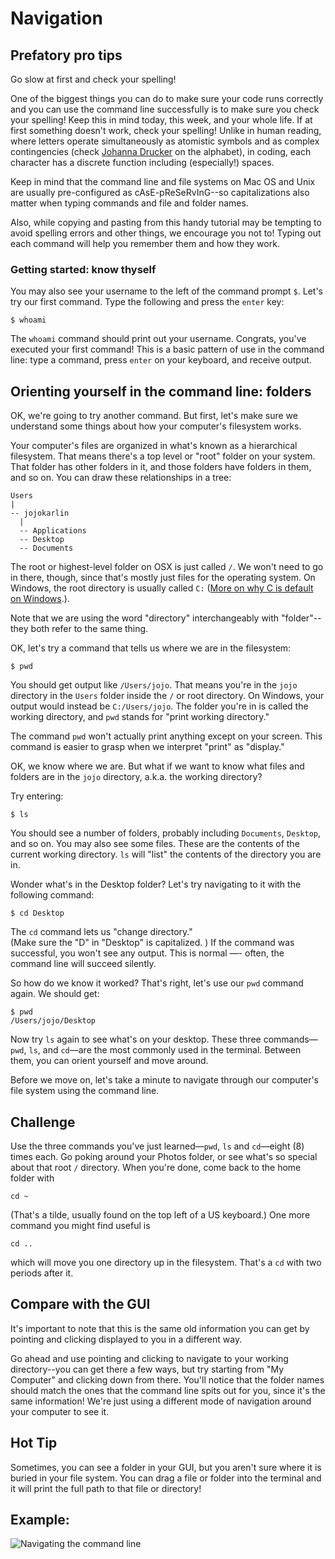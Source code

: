 # Navigation

## Prefatory pro tips

Go slow at first and check your spelling!

One of the biggest things you can do to make sure your code runs correctly and you can use the command line successfully is to make sure you check your spelling! Keep this in mind today, this week, and your whole life. If at first something doesn't work, check your spelling! Unlike in human reading, where letters operate simultaneously as atomistic symbols and as complex contingencies (check [Johanna Drucker](https://genius.com/Johanna-drucker-from-a-to-screen-annotated) on the alphabet), in coding, each character has a discrete function including (especially!) spaces.  

Keep in mind that the command line and file systems on Mac OS and Unix are usually pre-configured as cAsE-pReSeRvInG--so capitalizations also matter when typing commands and file and folder names. 

Also, while copying and pasting from this handy tutorial may be tempting to avoid spelling errors and other things, we encourage you not to! Typing out each command will help you remember them and how they work.  

### Getting started: know thyself

You may also see your username to the left of the command prompt `$`. Let's try our first command. Type the following and press the `enter` key:

```
$ whoami
```

The `whoami` command should print out your username. Congrats, you've executed your first command! This is a basic pattern of use in the command line: type a command, press `enter` on your keyboard, and receive output.

## Orienting yourself in the command line: folders

OK, we're going to try another command. But first, let's make sure we understand some things about how your computer's filesystem works.

Your computer's files are organized in what's known as a hierarchical filesystem. That means there's a top level or "root" folder on your system. That folder has other folders in it, and those folders have folders in them, and so on. You can draw these relationships in a tree:

```
Users
|
-- jojokarlin
  |
  -- Applications
  -- Desktop
  -- Documents
```

The root or highest-level folder on OSX is just called `/`. We won't need to go in there, though, since that's mostly just files for the operating system. On Windows, the root directory is usually called `C:` ([More on why C is default on Windows](http://www.todayifoundout.com/index.php/2015/04/c-drive-default-windows-based-computers-2/).).

Note that we are using the word "directory" interchangeably with "folder"--they both refer to the same thing.  

OK, let's try a command that tells us where we are in the filesystem:

```
$ pwd
```

You should get output like `/Users/jojo`. That means you're in the `jojo` directory in the `Users` folder inside the `/` or root directory. On Windows, your output would instead be `C:/Users/jojo`. The folder you're in is called the working directory, and `pwd` stands for "print working directory."

The command `pwd` won't actually print anything except on your screen. This command is easier to grasp when we interpret "print" as "display."

OK, we know where we are. But what if we want to know what files and folders are in the `jojo` directory, a.k.a. the working directory? 

Try entering:

```
$ ls
```
You should see a number of folders, probably including `Documents`, `Desktop`, and so on. You may also see some files. These are the contents of the current working directory. `ls` will "list" the contents of the directory you are in.

Wonder what's in the Desktop folder? Let's try navigating to it with the following command:

```
$ cd Desktop
```

The `cd` command lets us "change directory."  
(Make sure the "D" in "Desktop" is capitalized. ) If the command was successful, you won't see any output. This is normal —- often, the command line will succeed silently. 

So how do we know it worked? That's right, let's use our `pwd` command again. We should get:

```
$ pwd
/Users/jojo/Desktop
```

Now try `ls` again to see what's on your desktop. These three commands—`pwd`, `ls`, and `cd`—are the most commonly used in the terminal. Between them, you can orient yourself and move around. 
 

Before we move on, let's take a minute to navigate through our computer's file system using the command line.

## Challenge

Use the three commands you've just learned—`pwd`, `ls` and `cd`—eight (8) times each. Go poking around your Photos folder, or see what's so special about that root `/` directory. When you're done, come back to the home folder with 

```
cd ~
```

(That's a tilde, usually found on the top left of a US keyboard.) One more command you might find useful is 

```
cd ..
```

which will move you one directory up in the filesystem. That's a `cd` with two periods after it.

## Compare with the GUI

It's important to note that this is the same old information you can get by pointing and clicking displayed to you in a different way. 

Go ahead and use pointing and clicking to navigate to your working directory--you can get there a few ways, but try starting from "My Computer" and clicking down from there. You'll notice that the folder names should match the ones that the command line spits out for you, since it's the same information! We're just using a different mode of navigation around your computer to see it.

## Hot Tip

Sometimes, you can see a folder in your GUI, but you aren't sure where it is buried in your file system. You can drag a file or folder into the terminal and it will print the full path to that file or directory! 
  
## Example:

![Navigating the command line](nav.gif)
